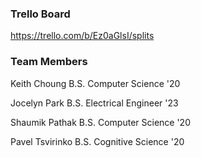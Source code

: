 ### Trello Board
https://trello.com/b/Ez0aGlsI/splits

### Team Members
Keith Choung
B.S. Computer Science '20

Jocelyn Park
B.S. Electrical Engineer '23

Shaumik Pathak
B.S. Computer Science '20

Pavel Tsvirinko
B.S. Cognitive Science '20
